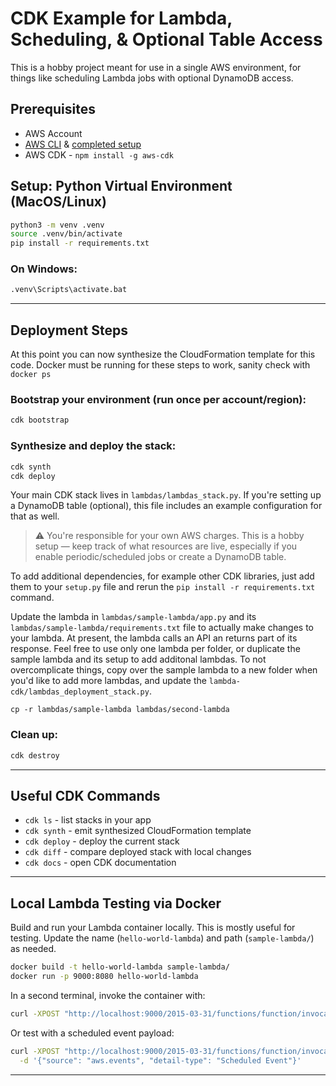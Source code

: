 # CDK Example for Lambda, Scheduling, & Optional Table Access

This is a hobby project meant for use in a single AWS environment, for things like scheduling Lambda jobs with optional DynamoDB access.

## Prerequisites 

* AWS Account
* [AWS CLI](https://docs.aws.amazon.com/cli/latest/userguide/getting-started-install.html) & [completed setup](https://docs.aws.amazon.com/cli/latest/userguide/getting-started-quickstart.html)
* AWS CDK - `npm install -g aws-cdk`

## Setup: Python Virtual Environment (MacOS/Linux)

```bash
python3 -m venv .venv
source .venv/bin/activate
pip install -r requirements.txt
```

### On Windows:

```bat
.venv\Scripts\activate.bat
```

---

## Deployment Steps

At this point you can now synthesize the CloudFormation template for this code. Docker must be running for these steps to work, sanity check with `docker ps`

### Bootstrap your environment (run once per account/region):

```bash
cdk bootstrap
```

### Synthesize and deploy the stack:

```bash
cdk synth
cdk deploy
```

Your main CDK stack lives in `lambdas/lambdas_stack.py`.
If you're setting up a DynamoDB table (optional), this file includes an example configuration for that as well.

> ⚠️ You're responsible for your own AWS charges. This is a hobby setup — keep track of what resources are live, especially if you enable periodic/scheduled jobs or create a DynamoDB table.

To add additional dependencies, for example other CDK libraries, just add them to your `setup.py` file and rerun the `pip install -r requirements.txt` command.

Update the lambda in `lambdas/sample-lambda/app.py` and its `lambdas/sample-lambda/requirements.txt` file to actually make changes to your lambda. At present, the lambda calls an API an returns part of its response. Feel free to use only one lambda per folder, or duplicate the sample lambda and its setup to add additonal lambdas. To not overcomplicate things, copy over the sample lambda to a new folder when you'd like to add more lambdas, and update the `lambda-cdk/lambdas_deployment_stack.py`.

```
cp -r lambdas/sample-lambda lambdas/second-lambda
```

### Clean up:

```bash
cdk destroy
```

---

## Useful CDK Commands

* `cdk ls` - list stacks in your app
* `cdk synth` - emit synthesized CloudFormation template
* `cdk deploy` - deploy the current stack
* `cdk diff` - compare deployed stack with local changes
* `cdk docs` - open CDK documentation

---

## Local Lambda Testing via Docker

Build and run your Lambda container locally. This is mostly useful for testing.
Update the name (`hello-world-lambda`) and path (`sample-lambda/`) as needed.

```bash
docker build -t hello-world-lambda sample-lambda/
docker run -p 9000:8080 hello-world-lambda
```

In a second terminal, invoke the container with:

```bash
curl -XPOST "http://localhost:9000/2015-03-31/functions/function/invocations" -d '{}'
```

Or test with a scheduled event payload:

```bash
curl -XPOST "http://localhost:9000/2015-03-31/functions/function/invocations" \
  -d '{"source": "aws.events", "detail-type": "Scheduled Event"}'
```
---
